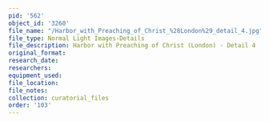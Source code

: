 ```yaml
---
pid: '562'
object_id: '3260'
file_name: "/Harbor_with_Preaching_of_Christ_%28London%29_detail_4.jpg"
file_type: Normal Light Images›Details
file_description: Harbor with Preaching of Christ (London) - Detail 4
original_format:
research_date:
researchers:
equipment_used:
file_location:
file_notes:
collection: curatorial_files
order: '103'
---
```

